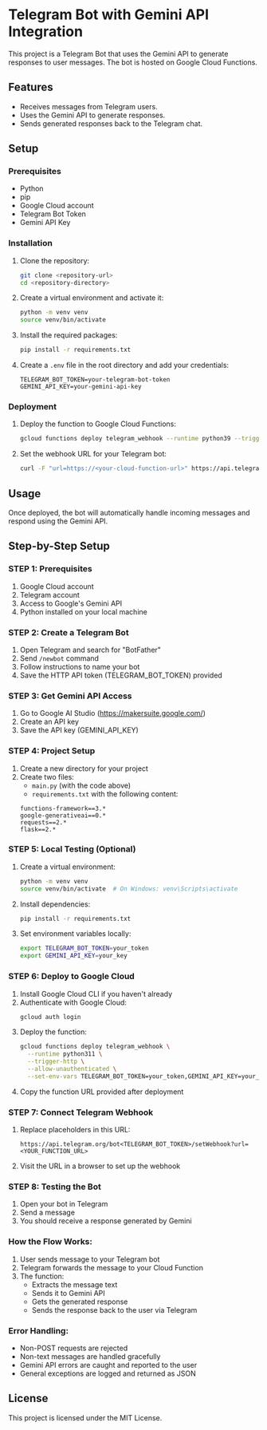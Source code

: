 
# Telegram Bot with Gemini API Integration

This project is a Telegram Bot that uses the Gemini API to generate responses to user messages. The bot is hosted on Google Cloud Functions.

## Features

- Receives messages from Telegram users.
- Uses the Gemini API to generate responses.
- Sends generated responses back to the Telegram chat.

## Setup

### Prerequisites

- Python
- pip
- Google Cloud account
- Telegram Bot Token
- Gemini API Key

### Installation

1. Clone the repository:
    ```sh
    git clone <repository-url>
    cd <repository-directory>
    ```

2. Create a virtual environment and activate it:
    ```sh
    python -m venv venv
    source venv/bin/activate
    ```

3. Install the required packages:
    ```sh
    pip install -r requirements.txt
    ```

4. Create a `.env` file in the root directory and add your credentials:
    ```dotenv
    TELEGRAM_BOT_TOKEN=your-telegram-bot-token
    GEMINI_API_KEY=your-gemini-api-key
    ```

### Deployment

1. Deploy the function to Google Cloud Functions:
    ```sh
    gcloud functions deploy telegram_webhook --runtime python39 --trigger-http --allow-unauthenticated
    ```

2. Set the webhook URL for your Telegram bot:
    ```sh
    curl -F "url=https://<your-cloud-function-url>" https://api.telegram.org/bot<your-telegram-bot-token>/setWebhook
    ```

## Usage

Once deployed, the bot will automatically handle incoming messages and respond using the Gemini API.

## Step-by-Step Setup

### STEP 1: Prerequisites
1. Google Cloud account
2. Telegram account
3. Access to Google's Gemini API
4. Python installed on your local machine

### STEP 2: Create a Telegram Bot
1. Open Telegram and search for "BotFather"
2. Send `/newbot` command
3. Follow instructions to name your bot
4. Save the HTTP API token (TELEGRAM_BOT_TOKEN) provided

### STEP 3: Get Gemini API Access
1. Go to Google AI Studio (https://makersuite.google.com/)
2. Create an API key
3. Save the API key (GEMINI_API_KEY)

### STEP 4: Project Setup
1. Create a new directory for your project
2. Create two files:
   - `main.py` (with the code above)
   - `requirements.txt` with the following content:
   ```
   functions-framework==3.*
   google-generativeai==0.*
   requests==2.*
   flask==2.*
   ```

### STEP 5: Local Testing (Optional)
1. Create a virtual environment:
   ```bash
   python -m venv venv
   source venv/bin/activate  # On Windows: venv\Scripts\activate
   ```
2. Install dependencies:
   ```bash
   pip install -r requirements.txt
   ```
3. Set environment variables locally:
   ```bash
   export TELEGRAM_BOT_TOKEN=your_token
   export GEMINI_API_KEY=your_key
   ```

### STEP 6: Deploy to Google Cloud
1. Install Google Cloud CLI if you haven't already
2. Authenticate with Google Cloud:
   ```bash
   gcloud auth login
   ```
3. Deploy the function:
   ```bash
   gcloud functions deploy telegram_webhook \
     --runtime python311 \
     --trigger-http \
     --allow-unauthenticated \
     --set-env-vars TELEGRAM_BOT_TOKEN=your_token,GEMINI_API_KEY=your_key
   ```
4. Copy the function URL provided after deployment

### STEP 7: Connect Telegram Webhook
1. Replace placeholders in this URL:
   ```
   https://api.telegram.org/bot<TELEGRAM_BOT_TOKEN>/setWebhook?url=<YOUR_FUNCTION_URL>
   ```
2. Visit the URL in a browser to set up the webhook

### STEP 8: Testing the Bot
1. Open your bot in Telegram
2. Send a message
3. You should receive a response generated by Gemini

### How the Flow Works:
1. User sends message to your Telegram bot
2. Telegram forwards the message to your Cloud Function
3. The function:
   - Extracts the message text
   - Sends it to Gemini API
   - Gets the generated response
   - Sends the response back to the user via Telegram

### Error Handling:
- Non-POST requests are rejected
- Non-text messages are handled gracefully
- Gemini API errors are caught and reported to the user
- General exceptions are logged and returned as JSON

## License

This project is licensed under the MIT License.
